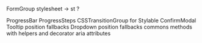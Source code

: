 FormGroup
stylesheet -> st ?

ProgressBar
ProgressSteps
CSSTransitionGroup for Stylable
ConfirmModal
Tooltip position fallbacks
Dropdown position fallbacks
commons methods with helpers and decorator
aria attributes
